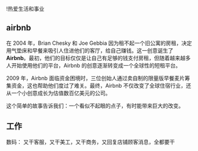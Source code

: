 !热爱生活和事业

## airbnb
在 2004 年，Brian Chesky 和 Joe Gebbia 因为租不起一个旧公寓的房租，决定用气垫床和早餐来吸引人住进他们的客厅，给自己赚钱。这一创意诞生了 **Airbnb**。最初，他们的目标仅仅是让自己有足够的钱支付房租，但随着越来越多人开始使用他们的平台，Airbnb 的创意逐渐转变成一个全球性的短租平台。

2009 年，Airbnb 面临资金困境时，三位创始人通过卖自制的限量版早餐麦片筹集资金，这也帮助他们度过了难关。最终，Airbnb 不仅改变了全球住宿行业，还从一个小创意成长为估值数百亿美元的公司。

这个简单的故事告诉我们：一个看似不起眼的点子，有时能带来巨大的改变。


## 工作

数码：
又干客服，又干美工，又干商务，又回复店铺顾客消息，全都要干

